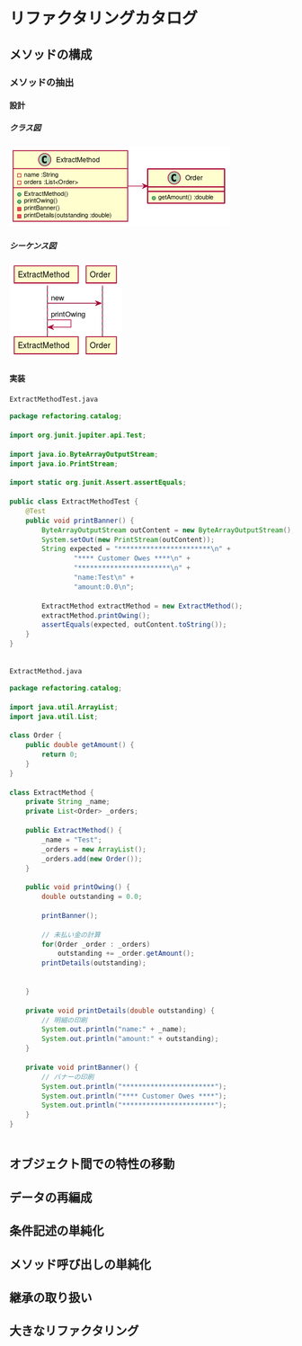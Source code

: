   
  
# リファクタリングカタログ
  
  
## メソッドの構成
  
### メソッドの抽出
  
#### 設計
  
##### クラス図
  

![](./assets/refactoring_catalog/30c0abba45d31db5980c104fd57a660d0.png?0.8339249788810696)  
##### シーケンス図
  

![](./assets/refactoring_catalog/30c0abba45d31db5980c104fd57a660d1.png?0.25187368969870594)  
#### 実装
  
`ExtractMethodTest.java`
```java
package refactoring.catalog;
  
import org.junit.jupiter.api.Test;
  
import java.io.ByteArrayOutputStream;
import java.io.PrintStream;
  
import static org.junit.Assert.assertEquals;
  
public class ExtractMethodTest {
    @Test
    public void printBanner() {
        ByteArrayOutputStream outContent = new ByteArrayOutputStream();
        System.setOut(new PrintStream(outContent));
        String expected = "***********************\n" +
                "**** Customer Owes ****\n" +
                "***********************\n" +
                "name:Test\n" +
                "amount:0.0\n";
  
        ExtractMethod extractMethod = new ExtractMethod();
        extractMethod.printOwing();
        assertEquals(expected, outContent.toString());
    }
}
  
```  
`ExtractMethod.java`
```java
package refactoring.catalog;
  
import java.util.ArrayList;
import java.util.List;
  
class Order {
    public double getAmount() {
        return 0;
    }
}
  
class ExtractMethod {
    private String _name;
    private List<Order> _orders;
  
    public ExtractMethod() {
        _name = "Test";
        _orders = new ArrayList();
        _orders.add(new Order());
    }
  
    public void printOwing() {
        double outstanding = 0.0;
  
        printBanner();
  
        // 未払い金の計算
        for(Order _order : _orders)
            outstanding += _order.getAmount();
        printDetails(outstanding);
  
  
    }
  
    private void printDetails(double outstanding) {
        // 明細の印刷
        System.out.println("name:" + _name);
        System.out.println("amount:" + outstanding);
    }
  
    private void printBanner() {
        // バナーの印刷
        System.out.println("***********************");
        System.out.println("**** Customer Owes ****");
        System.out.println("***********************");
    }
}
  
```  
  
## オブジェクト間での特性の移動
  
## データの再編成
  
## 条件記述の単純化
  
## メソッド呼び出しの単純化
  
## 継承の取り扱い
  
## 大きなリファクタリング
  
  